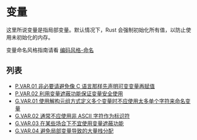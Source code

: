 # 变量

这里所说变量是指局部变量。默认情况下，Rust 会强制初始化所有值，以防止使用未初始化的内存。

变量命名风格指南请看 [编码风格-命名](../code_style/naming.md)

## 列表

- [P.VAR.01 非必要请避免像 C 语言那样先声明可变变量再赋值](./variables/P.VAR.01.md)
- [P.VAR.02 利用变量遮蔽功能保证变量安全使用](./variables/P.VAR.02.md)
- [G.VAR.01 使用解构元组方式定义多个变量时不应使用太多单个字符来命名变量](./variables/G.VAR.01.md)
- [G.VAR.02 通常不应使用非 ASCII 字符作为标识符](./variables/G.VAR.02.md)
- [G.VAR.03 在某些场合下不宜使用变量遮蔽功能](./variables/G.VAR.03.md)
- [G.VAR.04 避免局部变量导致的大量栈分配](./variables/G.VAR.04.md)